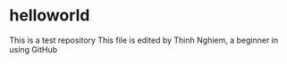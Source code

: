 # helloworld
This is a test repository
This file is edited by Thinh Nghiem, a beginner in using GitHub
